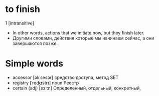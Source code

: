 # to finish

1 [intransitive]
- In other words, actions that we initiate now, but they finish later.
- Другими словами, действия которые мы начинаем сейчас, а они завершаются позже.


# Simple words
- accessor [əkˈsesər] средство доступа, метод SET
- registry [ˈreʤɪstrɪ] noun Реестр
- certain (adj) [sɜːtn] Определенный, отдельный, конкретный, 
